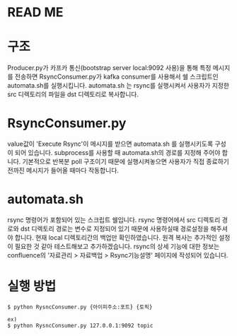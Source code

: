 READ ME
========
# 구조
Producer.py가 카프카 통신(bootstrap server local:9092 사용)을 통해 특정 메시지를 전송하면 RsyncConsumer.py가 kafka consumer를 사용해서 쉘 스크립트인 automata.sh를 실행시킵니다. automata.sh 는 rsync를 실행시켜서 사용자가 지정한 src 디렉토리의 파일을 dst 디렉토리로 복사합니다. 


# RsyncConsumer.py
value값이 'Execute Rsync'이 메시지를 받으면 automata.sh 를 실행시키도록 구성이 되어 있습니다.
subprocess를 사용할 때 automata.sh의 경로를 지정해 주어야 합니다.
기본적으로 반복분 poll 구조이기 때문에 실행시켜놓으면 사용자가 직접 종료하기 전까진 메시지가 들어올 때마다 작동합니다.


# automata.sh
rsync 명령어가 포함되어 있는 스크립트 쉘입니다. 
rsync 명령어에서 src 디렉토리 경로와 dst 디렉토리 경로는 변수로 지정되어 있기 때문에 사용하실때 경로설정을 해주셔야 합니다.
현재 local 디렉토리간의 백업만 확인하였습니다. 원격 복사는 추가적인 설정이 필요한 것 같아 테스트해보고 추가하겠습니다.
rsync의 상세 기능에 대한 정보는 confluence의 '자료관리 > 자료백업 > Rsync기능설명' 페이지에 작성되어 있습니다.

# 실행 방법

    $ python RysncConsumer.py {아이피주소:포트} {토픽}

    ex)
    $ python RysncConsumer.py 127.0.0.1:9092 topic